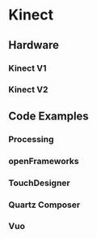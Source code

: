 # Kinect

## Hardware

### Kinect V1

### Kinect V2

## Code Examples

### Processing

### openFrameworks

### TouchDesigner

### Quartz Composer

### Vuo
